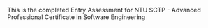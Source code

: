 This is the completed Entry Assessment for NTU SCTP - Advanced Professional Certificate in Software Engineering
